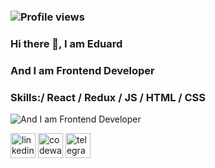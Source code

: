 ### ![Profile views](https://gpvc.arturio.dev/Eduard-Mychka)   
### Hi there 👋, I am Eduard   
### And I am Frontend Developer    
### Skills:/ **React** / Redux / JS / HTML / CSS
![And I am Frontend Developer](https://www.google.com/url?sa=i&url=https%3A%2F%2Funsplash.com%2Fimages%2Fnature%2Fgalaxy&psig=AOvVaw1PQRUjalTXa2AR60NlaMOO&ust=1625061073025000&source=images&cd=vfe&ved=0CAoQjRxqFwoTCKCFn7j-vPECFQAAAAAdAAAAABAE)

<!-- ![GitHub stats](https://github-readme-stats.vercel.app/api?username=Eduard-Mychka&show_icons=true&theme=radical)   
<a href='https://docs.github.com/en/developers'><img src='https://raw.githubusercontent.com/acervenky/animated-github-badges/master/assets/devbadge.gif' width='40' height='40'></a> 
<a href='https://github.com/pricing'><img src='https://raw.githubusercontent.com/acervenky/animated-github-badges/master/assets/pro.gif' width='40' height='40'></a> 
<a href='https://stars.github.com/'><img src='https://raw.githubusercontent.com/acervenky/animated-github-badges/master/assets/starbadge.gif' width='35' height='35'></a> 
 -->
[<img src='https://cdn.jsdelivr.net/npm/simple-icons@3.0.1/icons/linkedin.svg' alt='linkedin' height='40'>](https://www.linkedin.com/in/https://www.linkedin.com/in/eduard-mychka-3055851a4//)
[<img src='https://cdn.jsdelivr.net/npm/simple-icons@3.0.1/icons/codewars.svg' alt='codewars' height='40'>](https://www.codewars.com/users/Eduard-Mychka)
[<img src='https://cdn.jsdelivr.net/npm/simple-icons@3.0.1/icons/telegram.svg' alt='telegram' height='40'>](https://t.me/edkowich)
